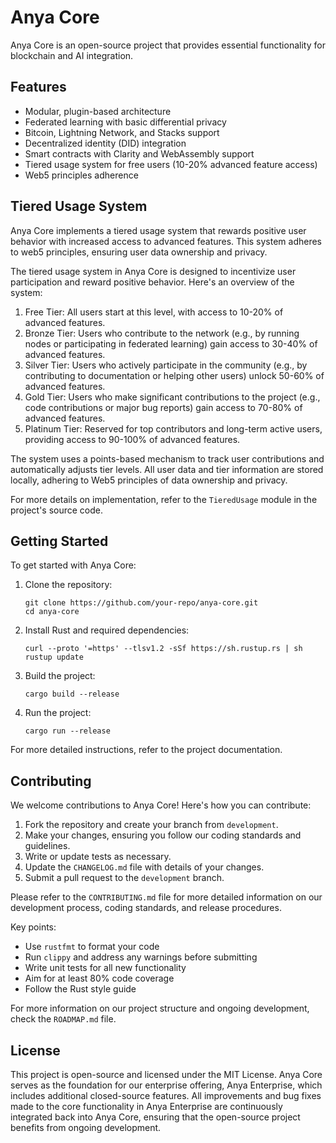 # Anya Core

Anya Core is an open-source project that provides essential functionality for blockchain and AI integration.

## Features

- Modular, plugin-based architecture
- Federated learning with basic differential privacy
- Bitcoin, Lightning Network, and Stacks support
- Decentralized identity (DID) integration
- Smart contracts with Clarity and WebAssembly support
- Tiered usage system for free users (10-20% advanced feature access)
- Web5 principles adherence

## Tiered Usage System

Anya Core implements a tiered usage system that rewards positive user behavior with increased access to advanced features. This system adheres to web5 principles, ensuring user data ownership and privacy.

The tiered usage system in Anya Core is designed to incentivize user participation and reward positive behavior. Here's an overview of the system:

1. Free Tier: All users start at this level, with access to 10-20% of advanced features.
2. Bronze Tier: Users who contribute to the network (e.g., by running nodes or participating in federated learning) gain access to 30-40% of advanced features.
3. Silver Tier: Users who actively participate in the community (e.g., by contributing to documentation or helping other users) unlock 50-60% of advanced features.
4. Gold Tier: Users who make significant contributions to the project (e.g., code contributions or major bug reports) gain access to 70-80% of advanced features.
5. Platinum Tier: Reserved for top contributors and long-term active users, providing access to 90-100% of advanced features.

The system uses a points-based mechanism to track user contributions and automatically adjusts tier levels. All user data and tier information are stored locally, adhering to Web5 principles of data ownership and privacy.

For more details on implementation, refer to the `TieredUsage` module in the project's source code.

## Getting Started

To get started with Anya Core:

1. Clone the repository:
   ```
   git clone https://github.com/your-repo/anya-core.git
   cd anya-core
   ```

2. Install Rust and required dependencies:
   ```
   curl --proto '=https' --tlsv1.2 -sSf https://sh.rustup.rs | sh
   rustup update
   ```

3. Build the project:
   ```
   cargo build --release
   ```

4. Run the project:
   ```
   cargo run --release
   ```

For more detailed instructions, refer to the project documentation.

## Contributing

We welcome contributions to Anya Core! Here's how you can contribute:

1. Fork the repository and create your branch from `development`.
2. Make your changes, ensuring you follow our coding standards and guidelines.
3. Write or update tests as necessary.
4. Update the `CHANGELOG.md` file with details of your changes.
5. Submit a pull request to the `development` branch.

Please refer to the `CONTRIBUTING.md` file for more detailed information on our development process, coding standards, and release procedures.

Key points:
- Use `rustfmt` to format your code
- Run `clippy` and address any warnings before submitting
- Write unit tests for all new functionality
- Aim for at least 80% code coverage
- Follow the Rust style guide

For more information on our project structure and ongoing development, check the `ROADMAP.md` file.

## License

This project is open-source and licensed under the MIT License. Anya Core serves as the foundation for our enterprise offering, Anya Enterprise, which includes additional closed-source features. All improvements and bug fixes made to the core functionality in Anya Enterprise are continuously integrated back into Anya Core, ensuring that the open-source project benefits from ongoing development.

